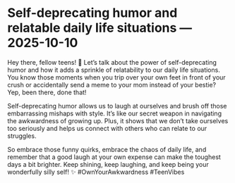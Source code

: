 # Self-deprecating humor and relatable daily life situations — 2025-10-10

Hey there, fellow teens! 🌟 Let’s talk about the power of self-deprecating humor and how it adds a sprinkle of relatability to our daily life situations. You know those moments when you trip over your own feet in front of your crush or accidentally send a meme to your mom instead of your bestie? Yep, been there, done that!

Self-deprecating humor allows us to laugh at ourselves and brush off those embarrassing mishaps with style. It’s like our secret weapon in navigating the awkwardness of growing up. Plus, it shows that we don’t take ourselves too seriously and helps us connect with others who can relate to our struggles.

So embrace those funny quirks, embrace the chaos of daily life, and remember that a good laugh at your own expense can make the toughest days a bit brighter. Keep shining, keep laughing, and keep being your wonderfully silly self! ✨ #OwnYourAwkwardness #TeenVibes
